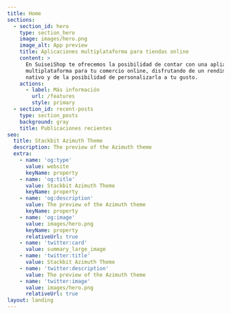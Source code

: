 ```yaml
---
title: Home
sections:
  - section_id: hero
    type: section_hero
    image: images/hero.png
    image_alt: App preview
    title: Aplicaciones multiplataforma para tiendas online
    content: >
      En SuiseiShop te ofrecemos la posibilidad de contar con una apliación
      multiplataforma para tu comercio online, disfrutando de un rendimiento
      nativo y de la posibilidad de personalizarla a tu gusto.
    actions:
      - label: Más información
        url: /features
        style: primary
  - section_id: recent-posts
    type: section_posts
    background: gray
    title: Publicaciones recientes
seo:
  title: Stackbit Azimuth Theme
  description: The preview of the Azimuth theme
  extra:
    - name: 'og:type'
      value: website
      keyName: property
    - name: 'og:title'
      value: Stackbit Azimuth Theme
      keyName: property
    - name: 'og:description'
      value: The preview of the Azimuth theme
      keyName: property
    - name: 'og:image'
      value: images/hero.png
      keyName: property
      relativeUrl: true
    - name: 'twitter:card'
      value: summary_large_image
    - name: 'twitter:title'
      value: Stackbit Azimuth Theme
    - name: 'twitter:description'
      value: The preview of the Azimuth theme
    - name: 'twitter:image'
      value: images/hero.png
      relativeUrl: true
layout: landing
---
```

